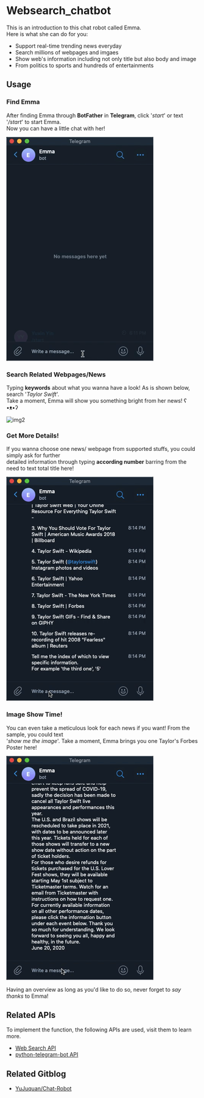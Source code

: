 # Websearch_chatbot  
This is an introduction to this chat robot called Emma.  
Here is what she can do for you:  
- Support real-time trending news everyday  
- Search millions of webpages and imgaes  
- Show web's information including not only title but also body and image  
- From politics to sports and hundreds of entertainments  
## Usage  
### Find Emma  
After finding Emma through **BotFather** in **Telegram**, click '*start*' or text '*/start*' to start Emma.  
Now you can have a little chat with her!

![img1](https://github.com/Swinggger/Websearch_chatbot/blob/master/SampleFile/Find_emma.gif)
### Search Related Webpages/News  
Typing **keywords** about what you wanna have a look! As is shown below, search '*Taylor Swift*'.  
Take a moment, Emma will show you something bright from her news! ʕ •ᴥ•ʔ  

![img2](https://github.com/Swinggger/Websearch_chatbot/blob/master/SampleFile/Search.gif)
### Get More Details!  
If you wanna choose one news/ webpage from supported stuffs, you could simply ask for further  
detailed information through typing **according number** barring from the need to text total title here!

![img3](https://github.com/Swinggger/Websearch_chatbot/blob/master/SampleFile/Choice.gif)
### Image Show Time!  
You can even take a meticulous look for each news if you want! From the sample, you could text  
'*show me the image*'. Take a moment, Emma brings you one Taylor's Forbes Poster here!

![img4](https://github.com/Swinggger/Websearch_chatbot/blob/master/SampleFile/Image_show.gif)

Having an overview as long as you'd like to do so, never forget to *say thanks* to Emma!  
## Related APIs  
To implement the function, the following APIs are used, visit them to learn more.  
- [Web Search API](https://rapidapi.com/contextualwebsearch/api/web-search/)  
- [python-telegram-bot API](https://github.com/python-telegram-bot/python-telegram-bot)  
## Related Gitblog
- [YuJuquan/Chat-Robot](https://github.com/YuJuquan/Chat-Robot)
